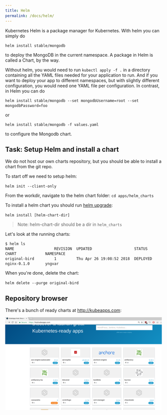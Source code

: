 ```yaml
---
title: Helm
permalink: /docs/helm/
---
```


Kubernetes Helm is a package manager for Kubernetes. With helm you can simply do

```
helm install stable/mongodb
```

to deploy the MongoDB in the current namespace. A package in Helm is called a Chart, by the way.

Without helm, you would need to run `kubectl apply -f .` in a directory containing all the YAML files needed
for your application to run. And if you want to deploy your app to different namespaces, but with slightly
different configuration, you would need one YAML file per configuration. In contrast, in Helm you can do

```
helm install stable/mongodb --set mongodbUsername=root --set mongodbPassword=foo
```

or

```
helm install stable/mongodb -f values.yaml
```

to configure the Mongodb chart.

## Task: Setup Helm and install a chart

We do not host our own charts repository, but you should be able to install a chart
from the git repo.

To start off we need to setup helm:

`helm init --client-only`

From the workdir, navigate to the helm chart folder:
 `cd apps/helm_charts`

To install a helm chart you should run [helm upgrade](https://docs.helm.sh/helm/helm_upgrade/):

`helm install [helm-chart-dir]`
> Note: helm-chart-dir should be a dir in `helm_charts`

Let's look at the running charts:

```
$ helm ls
NAME                  REVISION  UPDATED                   STATUS          CHART             NAMESPACE  
original-bird         1         Thu Apr 26 19:08:52 2018  DEPLOYED        nginx-0.1.0       yngvar     
```

When you're done, delete the chart:

`helm delete --purge original-bird`

## Repository browser

There's a bunch of ready charts at http://kubeapps.com:

![text](../../assets/img/kubeapps.png)
